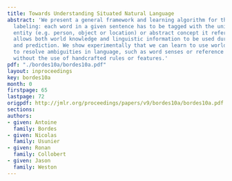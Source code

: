 ```yaml
---
title: Towards Understanding Situated Natural Language
abstract: 'We present a general framework and learning algorithm for the task of concept
  labeling: each word in a given sentence has to be tagged with the unique physical
  entity (e.g. person, object or location) or abstract concept it refers to. Our method
  allows both world knowledge and linguistic information to be used during learning
  and prediction. We show experimentally that we can learn to use world knowledge
  to resolve ambiguities in language, such as word senses or reference resolution,
  without the use of handcrafted rules or features.'
pdf: "./bordes10a/bordes10a.pdf"
layout: inproceedings
key: bordes10a
month: 0
firstpage: 65
lastpage: 72
origpdf: http://jmlr.org/proceedings/papers/v9/bordes10a/bordes10a.pdf
sections: 
authors:
- given: Antoine
  family: Bordes
- given: Nicolas
  family: Usunier
- given: Ronan
  family: Collobert
- given: Jason
  family: Weston
---
```

